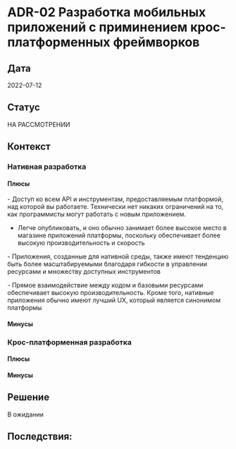 # ADR-02 Разработка мобильных приложений с приминением крос-платформенных фреймворков

## Дата
2022-07-12

## Статус
НА РАССМОТРЕНИИ

## Контекст

### Нативная разработка

#### Плюсы
‍- Доступ ко всем API и инструментам, предоставляемым платформой, над которой вы работаете. Технически нет никаких ограничений на то, как программисты могут работать с новым приложением. 

- Легче опубликовать, и оно обычно занимает более высокое место в магазине приложений платформы, поскольку обеспечивает более высокую производительность и скорость

‍- Приложения, созданные для нативной среды, также имеют тенденцию быть более масштабируемыми благодаря гибкости в управлении ресурсами и множеству доступных инструментов

‍- Прямое взаимодействие между кодом и базовыми ресурсами обеспечивает высокую производительность. Кроме того, нативные приложения обычно имеют лучший UX, который является синонимом платформы

#### Минусы

### Крос-платформенная разработка

#### Плюсы
#### Минусы

## Решение
В ожидании

## Последствия:

